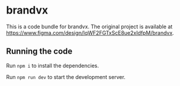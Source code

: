 
  # brandvx

  This is a code bundle for brandvx. The original project is available at https://www.figma.com/design/lqWF2FGTxScE8ue2xIdfpM/brandvx.

  ## Running the code

  Run `npm i` to install the dependencies.

  Run `npm run dev` to start the development server.
  